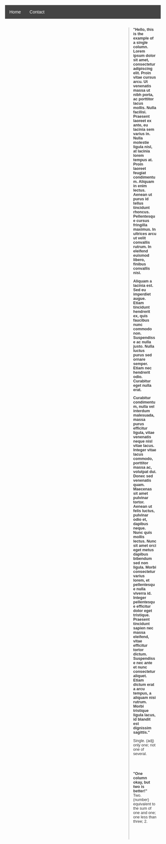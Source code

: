 <html lang="en">
<head>
  <meta charset="UTF-8" />
  <meta name="viewport" content="width=device-width, initial-scale=1.0"/>
  <title>Markdown with Sticky Comments</title>
  <style>
    body {
      margin: 0;
      font-family: Arial, sans-serif;
    }
    nav {
      background-color: #444;
      color: white;
      padding: 1em;
      display: flex;
      justify-content: flex-start;
      gap: 2em;
    }
    .container {
      display: grid;
      grid-template-columns: 80% 20%;
      padding: 2em;
      gap: 1em;
    }
    .markdown {
      font-size: 1.2em;
      line-height: 1.6;
    }
    .markdown p {
      margin-bottom: 2em;
      position: relative;
    }
    .comments {
      position: sticky;
      top: 2em;
      font-size: 0.9em;
      color: #333;
      border-left: 2px solid #ccc;
      padding-left: 1em;
    }
    .comment-block {
      margin-bottom: 4em;
    }
    .comment-title {
      font-weight: bold;
    }
  </style>
</head>
<body>
  <nav>
    <div>Home</div>
    <div>Contact</div>
  </nav>

  <div class="container">
    <div class="markdown" id="markdown-content"></div>
    <div class="comments">
      <div class="comment-block">
        <div class="comment-title">"Hello, this is the example of a single column. Lorem ipsum dolor sit amet, consectetur adipiscing elit. Proin vitae cursus arcu. Ut venenatis massa ut nibh porta, ac porttitor lacus mollis. Nulla facilisi. Praesent laoreet ex ante, eu lacinia sem varius in. Nulla molestie ligula nisl, at lacinia lorem tempus at. Proin laoreet feugiat condimentum. Aliquam in enim lectus. Aenean ut purus id tellus tincidunt rhoncus. Pellentesque cursus fringilla maximus. In ultrices arcu ut velit convallis rutrum. In eleifend euismod libero, finibus convallis nisi.

Aliquam a lacinia est. Sed eu imperdiet augue. Etiam tincidunt hendrerit ex, quis faucibus nunc commodo non. Suspendisse ac nulla justo. Nulla luctus purus sed ornare semper. Etiam nec hendrerit odio. Curabitur eget nulla erat.

Curabitur condimentum, nulla vel interdum malesuada, massa purus efficitur ligula, vitae venenatis neque nisl vitae lacus. Integer vitae lacus commodo, porttitor massa ac, volutpat dui. Donec sed venenatis quam. Maecenas sit amet pulvinar tortor. Aenean ut felis luctus, pulvinar odio et, dapibus neque. Nunc quis mollis lectus. Nunc sit amet orci eget metus dapibus bibendum sed non ligula. Morbi consectetur varius lorem, et pellentesque nulla viverra id. Integer pellentesque efficitur dolor eget tristique. Praesent tincidunt sapien nec massa eleifend, vitae efficitur tortor dictum. Suspendisse nec ante et nunc consectetur aliquet. Etiam dictum erat a arcu tempus, a aliquam nisi rutrum. Morbi tristique ligula lacus, id blandit est dignissim sagittis."</div>
        <div>Single. (adj) only one; not one of several.</div>
      </div>
      <div class="comment-block">
        <div class="comment-title">"One column okay, but two is better!"</div>
        <div>Two. (number) equivalent to the sum of one and one; one less than three; 2.</div>
      </div>
    </div>
  </div>

  <!-- Load Marked.js for Markdown parsing -->
  <script src="https://cdn.jsdelivr.net/npm/marked/marked.min.js"></script>
  <script>
    const markdownText = `
Hello, this is the example of a single column.  
One column okay, but two is better!  
Keep reading to learn more...
    `;
    document.getElementById('markdown-content').innerHTML = marked.parse(markdownText);
  </script>
</body>
</html>
